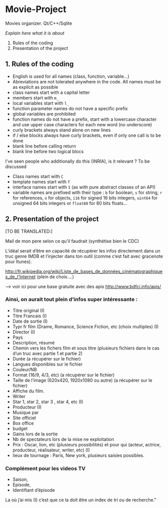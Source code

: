 # Movie-Project

Movies organizer. Qt/C++/Sqlite

*Explain here what it is about*

1. Rules of the coding
2. Presentation of the project

## 1. Rules of the coding

 - English is used for all names (class, function, variable…)
 - Abreviations are not tolerated anywhere in the code. All names must be as explicit as possible
 - class names start with a capital letter
 - members start with `m_`
 - local variables start with `l_`
 - function parameter names do not have a specific prefix
 - global variables are prohibited
 - function names do not have a prefix, start with a lowercase character and use upper case characters for each new word (no underscore)
 - curly brackets always stand alone on new lines
 - if / else blocks always have curly brackets, even if only one call is to be done
 - blank line before calling return
 - blank line before two logical blocs

I've seen people who additionally do this (INRIA), is it relevant ? To be discussed
 - Class names start with `C`
 - template names start with `T`
 - interface names start with `I` (as with pure abstract classes of an API)
 - variable names are prefixed with their type : `b` for boolean, `s` for string, `r` for references, `o` for objects, `i16` for signed 16 bits integers, `uint64` for unsigned 64 bits integers or `float80` for 80 bits floats…

## 2. Presentation of the project

[TO BE TRANSLATED:]

Mail de mon pere selon ce qu'il faudrait (synthétise bien le CDC)

L’idéal serait d’être en capacité de récupérer les infos directement dans un truc genre IMDB et l’injecter dans ton outil (comme c’est fait avec gracenote pour Itunes).

http://fr.wikipedia.org/wiki/Liste_de_bases_de_données_cinématographiques_de_l'Internet (plein de choix….)

—> voir ici pour une base gratuite avec des apis http://www.bdfci.info/apis/

### Ainsi, on aurait tout plein d’infos super intéressante :
* Titre original (I)
* Titre Francais (I)
* Date de sortie (I)
* Typr fr film (Drame, Romance, Science Fiction, etc (choix multiples) (I)
* Director (I)
* Pays
* Description, résumé
* Chemin vers les fichers film et sous titre (plusieurs fichiers dans le cas d’un truc avec partie 1 et partie 2)
* Durée (a récupérer sur le fichier)
* Langues disponibles sur le fichier
* Couleur/NB
* Format (16/9, 4/3, etc) (a récupérer sur le fichier)
* Taille de l’image (620x420, 1920x1080 ou autre) (a récupérer sur le fichier)
* Affiche du film.
* Writer
* Star 1, star 2, star 3 , star 4, etc (I)
* Producteur (I)
* Musique par
* Site officiel
* Box office
* budget
* Gains lors de la sortie
* Nb de spectateurs lors de la mise ne exploitation
* Prix : Oscar, lion, etc (plusieurs possibilités) et pour qui (acteur, actrice, producteur, réalisateur, writer, etc) (I)
* lieux de tournage : Paris, New york, plusieurs saisies possibles.

### Complément pour les videos TV
* Saison,
* Episode,
* Identifiant d’épisode


La où j’ai mis (I) c’est que ce la doit être un index de tri ou de recherche."
